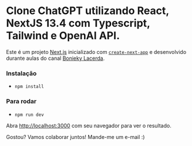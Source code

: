 
# Clone ChatGPT utilizando React, NextJS 13.4 com Typescript, Tailwind e OpenAI API.

Este é um projeto [Next.js](https://nextjs.org/) inicializado com [`create-next-app`](https://github.com/vercel/next.js/tree/canary/packages/create-next-app) e desenvolvido durante aulas do canal [Bonieky Lacerda](https://www.youtube.com/watch?v=roonV_siL94&t=5038s&ab_channel=BoniekyLacerda).

### Instalação 
- `npm install`
### Para rodar
- `npm run dev`

Abra [http://localhost:3000](http://localhost:3000) com seu navegador para ver o resultado.

Gostou? Vamos colaborar juntos! Mande-me um e-mail :)
